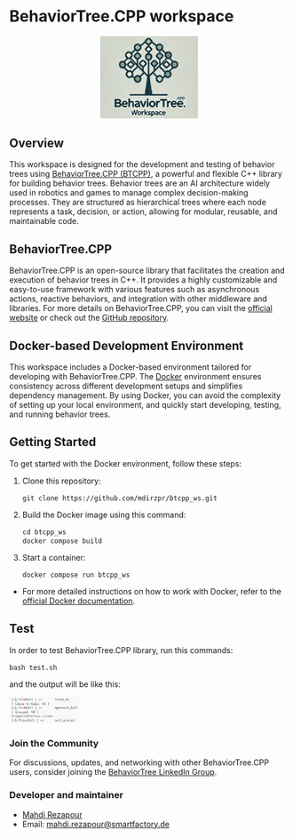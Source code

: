 # BehaviorTree.CPP workspace

<p align="center">
  <img src="./images/BTCPP_WS.png" alt="BehaviorTree.CPP" width="35%"/>
</p>

## Overview

This workspace is designed for the development and testing of behavior trees using [BehaviorTree.CPP (BTCPP)](https://www.behaviortree.dev/), a powerful and flexible C++ library for building behavior trees. Behavior trees are an AI architecture widely used in robotics and games to manage complex decision-making processes. They are structured as hierarchical trees where each node represents a task, decision, or action, allowing for modular, reusable, and maintainable code.

## BehaviorTree.CPP

BehaviorTree.CPP is an open-source library that facilitates the creation and execution of behavior trees in C++. It provides a highly customizable and easy-to-use framework with various features such as asynchronous actions, reactive behaviors, and integration with other middleware and libraries. For more details on BehaviorTree.CPP, you can visit the [official website](https://www.behaviortree.dev/) or check out the [GitHub repository](https://github.com/BehaviorTree/BehaviorTree.CPP).

## Docker-based Development Environment

This workspace includes a Docker-based environment tailored for developing with BehaviorTree.CPP. The [Docker](https://www.docker.com/) environment ensures consistency across different development setups and simplifies dependency management. By using Docker, you can avoid the complexity of setting up your local environment, and quickly start developing, testing, and running behavior trees.


## Getting Started

To get started with the Docker environment, follow these steps:

1. Clone this repository:
    ```
    git clone https://github.com/mdirzpr/btcpp_ws.git
    ```

2. Build the Docker image using this command:

    ```
    cd btcpp_ws
    docker compose build
    ```

3. Start a container:

    ```
    docker compose run btcpp_ws
    ```

* For more detailed instructions on how to work with Docker, refer to the [official Docker documentation](https://docs.docker.com/).

## Test

In order to test BehaviorTree.CPP library, run this commands:

```
bash test.sh
```
and the output will be like this:

<img src="./images/output.png" alt="Output" width="25%"/>


### Join the Community

For discussions, updates, and networking with other BehaviorTree.CPP users, consider joining the [BehaviorTree LinkedIn Group](https://www.linkedin.com/groups/13022577/).

### Developer and maintainer
- [Mahdi Rezapour](https://github.com/mdirzpr)
- Email: mahdi.rezapour@smartfactory.de
